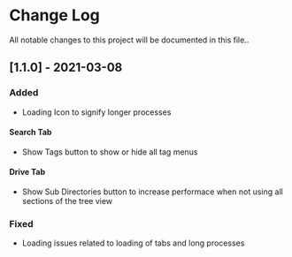 # Change Log
All notable changes to this project will be documented in this file..
 
## [1.1.0] - 2021-03-08
  

 
### Added

- Loading Icon to signify longer processes
#### Search Tab
- Show Tags button to show or hide all tag menus
#### Drive Tab
- Show Sub Directories button to increase performace when not using all sections of the tree view
 
### Fixed
 
- Loading issues related to loading of tabs and long processes
